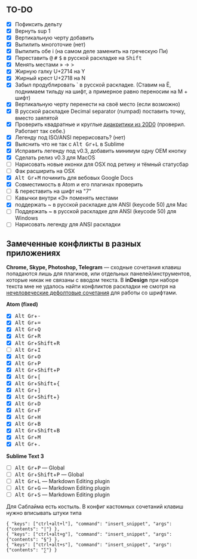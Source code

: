 ## TO-DO

- [x] Пофиксить дельту
- [x] Вернуть sup 1
- [x] Вертикальную черту добавить
- [x] Выпилить многоточие (нет)
- [x] Выпилить обе i (на самом деле заменить на греческую Пи)
- [x] Переставить <kbd>@</kbd> <kbd>#</kbd> <kbd>$</kbd> в русской раскладке на <kbd>Shift</kbd>
- [x] Менять местами » → >
- [x] Жирную галку U+2714 на Y
- [x] Жирный крест U+2718 на N
- [x] Забыл продублировать  \` в русской раскладке. (Ставим на Ё, поднимаем тильду на шифт, а примерное равно переносим на М + шифт)
- [x] Вертикальную черту перенести на своё место (если возможно)
- [x] В русской раскладке Decimal separator (numpad) поставить точку, вместо заяпятой
- [x] Проверить квадратные и круглые [диакритики из 20D0](http://unicode-table.com/ru/blocks/combining-diacritical-marks-for-symbols/) (проверил. Работает так себе.)
- [x] Легенду под ISO/ANSI перерисовать? (нет)
- [x] Выяснить что не так с <kbd>Alt Gr</kbd>+<kbd>L</kbd> в Sublime
- [x] Исправить легенду под v0.3, добавить минимум одну OEM кнопку
- [x] Сделать релиз v0.3 для MacOS
- [ ] Нарисовать новые иконки для OSX под ретину и тёмный статусбар
- [ ] Фак расширить на OSX
- [x] <kbd>Alt Gr</kbd>+<kbd>M</kbd> починить для вебовых Google Docs
- [x] Совместимость в Atom и его плагинах проверить
- [ ] & переставить на шифт на "7"
- [ ] Кавычки внутри «Э» поменять местами
- [x] поддержать ~ в русской раскладке для ANSI (keycode 50) для Mac
- [ ] Поддержать ~ в русской раскладке для ANSI (keycode 50) для Windows
- [ ] Нарисовать легенду для ANSI раскладки

## Замеченные конфликты в разных приложениях
**Chrome, Skype, Photoshop, Telegram** — сходные сочетания клавиш попадаются лишь для плагинов, или отдельных панелей/инструментов, которые никак не связаны с вводом текста. В **inDesign** при наборе текста мне не удалось найти конфликтов раскладки не смотря на [нечеловеческие дефолтовые сочетания](https://helpx.adobe.com/indesign/using/default-keyboard-shortcuts.html) для работы со шрифтами.

**Atom (fixed)**

- [x] <kbd>Alt Gr</kbd>+<kbd>-</kbd>
- [x] <kbd>Alt Gr</kbd>+<kbd>=</kbd>
- [x] <kbd>Alt Gr</kbd>+<kbd>Q</kbd>
- [x] <kbd>Alt Gr</kbd>+<kbd>R</kbd>
- [x] <kbd>Alt Gr</kbd>+<kbd>Shift</kbd>+<kbd>R</kbd>
- [ ] <kbd>Alt Gr</kbd>+<kbd>I</kbd>
- [x] <kbd>Alt Gr</kbd>+<kbd>O</kbd>
- [x] <kbd>Alt Gr</kbd>+<kbd>P</kbd>
- [x] <kbd>Alt Gr</kbd>+<kbd>Shift</kbd>+<kbd>P</kbd>
- [x] <kbd>Alt Gr</kbd>+<kbd>[</kbd>
- [x] <kbd>Alt Gr</kbd>+<kbd>Shift</kbd>+<kbd>{</kbd>
- [x] <kbd>Alt Gr</kbd>+<kbd>]</kbd>
- [x] <kbd>Alt Gr</kbd>+<kbd>Shift</kbd>+<kbd>}</kbd>
- [x] <kbd>Alt Gr</kbd>+<kbd>D</kbd>
- [x] <kbd>Alt Gr</kbd>+<kbd>F</kbd>
- [x] <kbd>Alt Gr</kbd>+<kbd>H</kbd>
- [x] <kbd>Alt Gr</kbd>+<kbd>B</kbd>
- [x] <kbd>Alt Gr</kbd>+<kbd>Shift</kbd>+<kbd>B</kbd>
- [x] <kbd>Alt Gr</kbd>+<kbd>M</kbd>
- [x] <kbd>Alt Gr</kbd>+<kbd>.</kbd>

**Sublime Text 3**

- [ ] <kbd>Alt Gr</kbd>+<kbd>P</kbd> — Global
- [ ] <kbd>Alt Gr</kbd>+<kbd>Shift</kbd>+<kbd>P</kbd> — Global
- [ ] <kbd>Alt Gr</kbd>+<kbd>L</kbd> — Markdown Editing plugin
- [ ] <kbd>Alt Gr</kbd>+<kbd>G</kbd> — Markdown Editing plugin
- [ ] <kbd>Alt Gr</kbd>+<kbd>S</kbd> — Markdown Editing plugin

Для Саблайма есть костыль. В конфиг кастомных сочетаний клавиш нужно вписывать штуки типа

```
{ "keys": ["ctrl+alt+l"], "command": "insert_snippet", "args": {"contents": "|"} },
{ "keys": ["ctrl+alt+g"], "command": "insert_snippet", "args": {"contents": "§"} },
{ "keys": ["ctrl+alt+s"], "command": "insert_snippet", "args": {"contents": "∑"} }
```
